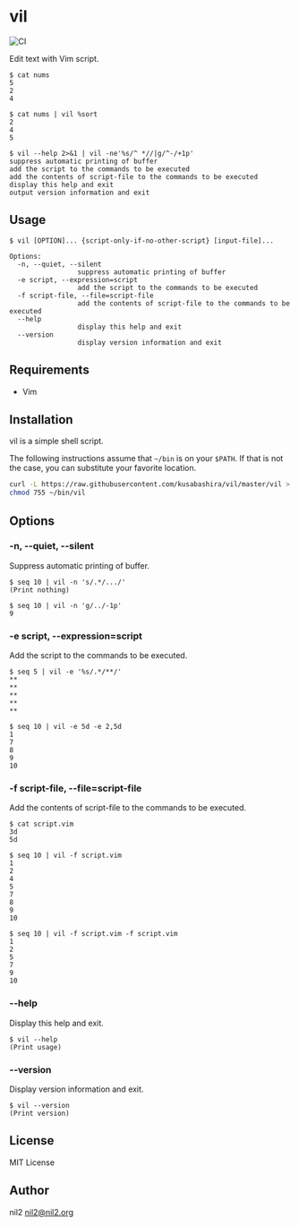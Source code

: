 vil
===

![CI](https://github.com/kusabashira/vil/workflows/CI/badge.svg)

Edit text with Vim script.

```
$ cat nums
5
2
4

$ cat nums | vil %sort
2
4
5

$ vil --help 2>&1 | vil -ne'%s/^ *//|g/^-/+1p'
suppress automatic printing of buffer
add the script to the commands to be executed
add the contents of script-file to the commands to be executed
display this help and exit
output version information and exit
```

Usage
-----

```
$ vil [OPTION]... {script-only-if-no-other-script} [input-file]...

Options:
  -n, --quiet, --silent
                 suppress automatic printing of buffer
  -e script, --expression=script
                 add the script to the commands to be executed
  -f script-file, --file=script-file
                 add the contents of script-file to the commands to be executed
  --help
                 display this help and exit
  --version
                 display version information and exit
```

Requirements
-----------

- Vim

Installation
------------

vil is a simple shell script.

The following instructions assume that `~/bin` is on your `$PATH`.
If that is not the case, you can substitute your favorite location.

```sh
curl -L https://raw.githubusercontent.com/kusabashira/vil/master/vil > ~/bin/vil
chmod 755 ~/bin/vil
```

Options
-------

### -n, --quiet, --silent

Suppress automatic printing of buffer.

```
$ seq 10 | vil -n 's/.*/.../'
(Print nothing)

$ seq 10 | vil -n 'g/../-1p'
9
```

### -e script, --expression=script

Add the script to the commands to be executed.

```
$ seq 5 | vil -e '%s/.*/**/'
**
**
**
**
**

$ seq 10 | vil -e 5d -e 2,5d
1
7
8
9
10
```

### -f script-file, --file=script-file

Add the contents of script-file to the commands to be executed.

```
$ cat script.vim
3d
5d

$ seq 10 | vil -f script.vim
1
2
4
5
7
8
9
10

$ seq 10 | vil -f script.vim -f script.vim
1
2
5
7
9
10
```

### --help

Display this help and exit.

```
$ vil --help
(Print usage)
```

### --version

Display version information and exit.

```
$ vil --version
(Print version)
```

License
-------

MIT License

Author
------

nil2 <nil2@nil2.org>
